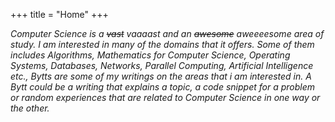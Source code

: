 +++
title = "Home"
+++

_Computer Science is a ~~vast~~ vaaaast and an ~~awesome~~ aweeeesome area of study. I am interested in many of the domains that it offers. Some of them includes Algorithms, Mathematics for Computer Science, Operating Systems, Databases, Networks, Parallel Computing, Artificial Intelligence etc., Bytts are some of my writings on the areas that i am interested in. A Bytt could be a writing that explains a topic, a code snippet for a problem or random experiences that are related to Computer Science in one way or the other._
